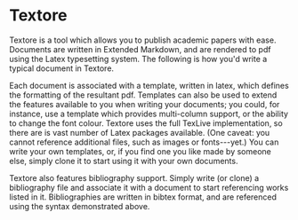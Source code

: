 Textore
=======


Textore is a tool which allows you to publish academic papers with ease. Documents are written in Extended Markdown, and are rendered to pdf using the Latex typesetting system. The following is how you'd write a typical document in Textore.

Each document is associated with a template, written in latex, which defines the formatting of the resultant pdf. Templates can also be used to extend the features available to you when writing your documents; you could, for instance, use a template which provides multi-column support, or the ability to change the font colour. Textore uses the full TexLive implementation, so there are is vast number of Latex packages available. (One caveat: you cannot reference additional files, such as images or fonts---yet.) You can write your own templates, or, if you find one you like made by someone else, simply clone it to start using it with your own documents.

Textore also features bibliography support. Simply write (or clone) a bibliography file and associate it with a document to start referencing works listed in it. Bibliographies are written in bibtex format, and are referenced using the syntax demonstrated above.
